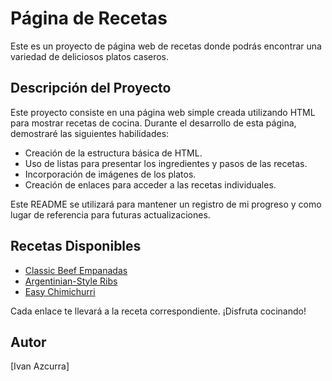# Página de Recetas

Este es un proyecto de página web de recetas donde podrás encontrar una variedad de deliciosos platos caseros.

## Descripción del Proyecto

Este proyecto consiste en una página web simple creada utilizando HTML para mostrar recetas de cocina. Durante el desarrollo de esta página, demostraré las siguientes habilidades:

- Creación de la estructura básica de HTML.
- Uso de listas para presentar los ingredientes y pasos de las recetas.
- Incorporación de imágenes de los platos.
- Creación de enlaces para acceder a las recetas individuales.

Este README se utilizará para mantener un registro de mi progreso y como lugar de referencia para futuras actualizaciones.

## Recetas Disponibles

- [Classic Beef Empanadas](recipes/empanadas.html)
- [Argentinian-Style Ribs](recipes/arg-style-ribs.html)
- [Easy Chimichurri](recipes/easy-chimichurri.html)

Cada enlace te llevará a la receta correspondiente. ¡Disfruta cocinando!

## Autor

[Ivan Azcurra]


